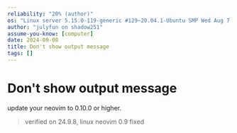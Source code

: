 ```yaml
---
reliability: "20% (author)"
os: "Linux server 5.15.0-119-generic #129~20.04.1-Ubuntu SMP Wed Aug 7 13:07:13 UTC 2024 x86_64 x86_64 x86_64 GNU/Linux"
author: "julyfun on shadow251"
assume-you-know: [computer]
date: 2024-09-08
title: Don't show output message
tags: []
---
```


# Don't show output message

update your neovim to 0.10.0 or higher.

> verified on 24.9.8, linux neovim 0.9 fixed

